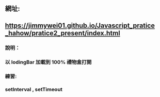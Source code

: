 
## 網址:
## https://jimmywei01.github.io/Javascript_pratice_hahow/pratice2_present/index.html

### 說明： 
### 以 lodingBar 加載到 100% 禮物盒打開

### 練習:
### setInterval , setTimeout
